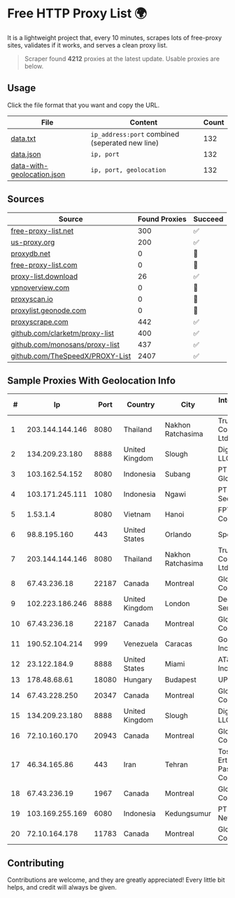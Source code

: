 
# Free HTTP Proxy List 🌍

It is a lightweight project that, every 10 minutes, scrapes lots of free-proxy sites, validates if it works, and serves a clean proxy list.


> Scraper found **4212** proxies at the latest update. Usable proxies are below.

## Usage

Click the file format that you want and copy the URL.


|File|Content|Count|
|----|-------|-----|
|[data.txt](https://raw.githubusercontent.com/themiralay/Proxy-List-World/master/data.txt)|`ip_address:port` combined (seperated new line)|132|
|[data.json](https://raw.githubusercontent.com/themiralay/Proxy-List-World/master/data.json)|`ip, port`|132|
|[data-with-geolocation.json](https://raw.githubusercontent.com/themiralay/Proxy-List-World/master/data-with-geolocation.json)|`ip, port, geolocation`|132|

## Sources

|Source|Found Proxies|Succeed|
|------|-------------|-------|
|[free-proxy-list.net](https://free-proxy-list.net)|300|✅|
|[us-proxy.org](https://www.us-proxy.org)|200|✅|
|[proxydb.net](http://proxydb.net)|0|🚫|
|[free-proxy-list.com](https://free-proxy-list.com/?page=&port=&type%5B%5D=http&type%5B%5D=https&up_time=0&search=Search)|0|🚫|
|[proxy-list.download](https://www.proxy-list.download/HTTP)|26|✅|
|[vpnoverview.com](https://vpnoverview.com/privacy/anonymous-browsing/free-proxy-servers)|0|🚫|
|[proxyscan.io](https://www.proxyscan.io)|0|🚫|
|[proxylist.geonode.com](https://proxylist.geonode.com/api/proxy-list?limit=300&page=1&sort_by=lastChecked&sort_type=desc&protocols=http,https)|0|🚫|
|[proxyscrape.com](https://api.proxyscrape.com/v2/?request=displayproxies&protocol=http&timeout=10000&country=all&ssl=all&anonymity=all)|442|✅|
|[github.com/clarketm/proxy-list](https://raw.githubusercontent.com/clarketm/proxy-list/master/proxy-list-raw.txt)|400|✅|
|[github.com/monosans/proxy-list](https://raw.githubusercontent.com/monosans/proxy-list/main/proxies/http.txt)|437|✅|
|[github.com/TheSpeedX/PROXY-List](https://raw.githubusercontent.com/TheSpeedX/PROXY-List/master/http.txt)|2407|✅|


## Sample Proxies With Geolocation Info

|#|Ip|Port|Country|City|Internet Service Provider|
|-|--|----|-------|----|-------------------------|
|1|203.144.144.146|8080|Thailand|Nakhon Ratchasima|True Internet Corporation CO. Ltd.|
|2|134.209.23.180|8888|United Kingdom|Slough|DigitalOcean, LLC|
|3|103.162.54.152|8080|Indonesia|Subang|PT Pratama Asia Globalindo|
|4|103.171.245.111|1080|Indonesia|Ngawi|PT Data Arta Sedaya|
|5|1.53.1.4|8080|Vietnam|Hanoi|FPT Telecom Company|
|6|98.8.195.160|443|United States|Orlando|Spectrum|
|7|203.144.144.146|8080|Thailand|Nakhon Ratchasima|True Internet Corporation CO. Ltd.|
|8|67.43.236.18|22187|Canada|Montreal|GloboTech Communications|
|9|102.223.186.246|8888|United Kingdom|London|Dedicated Servers|
|10|67.43.236.18|22187|Canada|Montreal|GloboTech Communications|
|11|190.52.104.214|999|Venezuela|Caracas|Gold Data USA Inc|
|12|23.122.184.9|8888|United States|Miami|AT&T Services, Inc.|
|13|178.48.68.61|18080|Hungary|Budapest|UPC|
|14|67.43.228.250|20347|Canada|Montreal|GloboTech Communications|
|15|134.209.23.180|8888|United Kingdom|Slough|DigitalOcean, LLC|
|16|72.10.160.170|20943|Canada|Montreal|GloboTech Communications|
|17|46.34.165.86|443|Iran|Tehran|Tose'h Fanavari Ertebabat Pasargad Arian Co. PJS|
|18|67.43.236.19|1967|Canada|Montreal|GloboTech Communications|
|19|103.169.255.169|6080|Indonesia|Kedungsumur|PT Master Star Network|
|20|72.10.164.178|11783|Canada|Montreal|GloboTech Communications|



## Contributing

Contributions are welcome, and they are greatly appreciated! Every
little bit helps, and credit will always be given.

